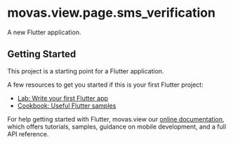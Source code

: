 # movas.view.page.sms_verification

A new Flutter application.

## Getting Started

This project is a starting point for a Flutter application.

A few resources to get you started if this is your first Flutter project:

- [Lab: Write your first Flutter app](https://flutter.dev/docs/get-started/codelab)
- [Cookbook: Useful Flutter samples](https://flutter.dev/docs/cookbook)

For help getting started with Flutter, movas.view our
[online documentation](https://flutter.dev/docs), which offers tutorials,
samples, guidance on mobile development, and a full API reference.
